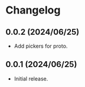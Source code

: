 # Changelog

## 0.0.2 (2024/06/25)

- Add pickers for proto.

## 0.0.1 (2024/06/25)

- Initial release.
